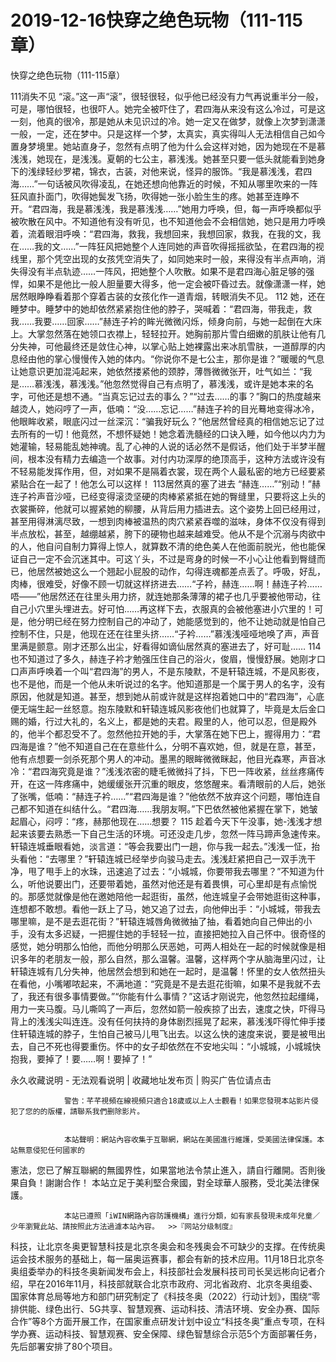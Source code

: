 # 2019-12-16快穿之绝色玩物（111-115章）



快穿之绝色玩物（111-115章）



 111消失不见   “滚。”这一声“滚”，很轻很轻，似乎他已经没有力气再说重半分一般，可是，哪怕很轻，也很吓人。她完全被吓住了，君四海从来没有这么冷过，可是这一刻，他真的很冷，那是她从未见识过的冷。她一定又在做梦，就像上次梦到潇潇一般，一定，还在梦中。只是这样一个梦，太真实，真实得叫人无法相信自己如今置身梦境里。她站直身子，忽然有点明了他为什么会这样对她，因为她现在不是慕浅浅，她现在，是浅浅。夏朝的七公主，慕浅浅。她甚至只要一低头就能看到她身下的浅绿轻纱罗裙，锦衣，古装，对他来说，怪异的服饰。“我是慕浅浅，君四海……”一句话被风吹得凌乱，在她还想向他靠近的时候，不知从哪里吹来的一阵狂风直扑面门，吹得她鬓发飞扬，吹得她一张小脸生生的疼。她甚至连睁不开。“君四海，我是慕浅浅，我是慕浅浅……”她用力呼唤，但，每一声呼唤都似乎被吹散在风中。不知道他有没有听见，也不知道他会不会相信她，她只是用力呼唤着，流着眼泪呼唤：“君四海，救我，我想回来，我想回家，救我，在我的文，我在……我的文……”一阵狂风把她整个人连同她的声音吹得摇摇欲坠，在君四海的视线里，那个凭空出现的女孩凭空消失了，如同她来时一般，来得没有半点声响，消失得没有半点轨迹……一阵风，把她整个人吹散。如果不是君四海心脏足够的强悍，如果不是他比一般人胆量要大得多，他一定会被吓昏过去。就像潇潇一样，她居然眼睁睁看着那个穿着古装的女孩化作一道青烟，转眼消失不见。 112   她，还在睡梦中。睡梦中的她却依然紧紧抱住他的脖子，哭喊着：“君四海，带我走，救我……我要……回家……”赫连子衿的眸光微微闪烁，倾身向前，与她一起倒在大床上。大掌忽然落在她领口衣襟上，轻轻拉开。她胸前那片雪白细嫩的肌肤让他有几分失神，可他最终还是敛住心神，以掌心贴上她裸露出来冰肌雪肤，一道醇厚的内息经由他的掌心慢慢传入她的体内。“你说你不是七公主，那你是谁？”暖暖的气息让她意识更加混沌起来，她依然搂紧他的颈脖，薄唇微微张开，吐气如兰：“我是……慕浅浅，慕浅浅。”他忽然觉得自己有点明了，慕浅浅，或许是她本来的名字，可他还是想不通。“当真忘记过去的事么？”“过去……的事？”胸口的热度越来越烫人，她闷哼了一声，低喃：“没……忘记……”赫连子衿的目光蓦地变得冰冷，他眼眸收紧，眼底闪过一丝深沉：“骗我好玩么？”他居然曾经真的相信她忘记了过去所有的一切！他竟然，不想怀疑她！她念着洗髓经的口诀入睡，如今他以内力为她灌输，轻易能乱她神魂。乱了心神的人说的话必然不是假话，他们处于半梦半醒间，根本没有精力去编造一个故事。对付内功深厚的绝顶高手，这种方法或许没有不轻易能发挥作用，但，对如果不是隔着衣裳，现在两个人最私密的地方已经要紧紧贴合在一起了！他怎么可以这样！ 113居然真的塞了进去   “赫连……”“别动！”赫连子衿声音沙哑，已经变得滚烫坚硬的肉棒紧紧抵在她的臀缝里，只要将这上头的衣裳撕碎，他就可以握紧她的柳腰，从背后用力插进去。这个姿势上回已经用过，甚至用得淋漓尽致，一想到肉棒被温热的肉穴紧紧吞噬的滋味，身体不仅没有得到半点放松，甚至，越绷越紧，胯下的硬物也越来越难受。他从不是个沉溺与肉欲中的人，他自问自制力算得上惊人，就算数不清的绝色美人在他面前脱光，他也能保证自己一定不会沉迷其中。可这丫头，不过是弯身的时候一不小心让他看到臀缝而已，他居然被她这么一个翘起小屁股的动作，勾得连魂都差点丢了。呼吸，好乱，肉棒，很难受，好像不顾一切就这样挤进去……“子衿，赫连……啊！赫连子衿……唔——”他居然还在往里头用力挤，就连她那条薄薄的裙子也几乎要被他带动，往自己小穴里头埋进去。好可怕……再这样下去，衣服真的会被他塞进小穴里的！可是，他分明已经在努力控制自己的冲动了，她能感觉到的，他不让她动就是怕自己控制不住，只是，他现在还在往里头挤……“子衿……”慕浅浅哑哑地唤了声，声音里满是颤意。刚才还那么出尘，好看得如谪仙居然真的塞进去了，好可耻…… 114   也不知道过了多久，赫连子衿才勉强压住自己的浴火，俊眉，慢慢舒展。她刚才口口声声呼唤着一个叫“君四海”的男人，不是东陵默，不是轩辕连城，不是风影夜，也不是他，而是一个他从未听说过的名字。他知道那是一个属于男人的名字，没有原因，他就是知道。甚至，想到她从前或许就是这样抱着她口中的“君四海”，心底便无端生起一丝怒意。抱东陵默和轩辕连城风影夜他们也就算了，毕竟是太后金口赐的婚，行过大礼的，名义上，都是她的夫君。殿里的人，他可以忍，但是殿外的，他半个都忍受不了。忽然他拉开她的手，大掌落在她下巴上，握得用力：“君四海是谁？”他不知道自己在在意些什么，分明不喜欢她，但，就是在意，甚至，他有点想要一剑杀死那个男人的冲动。墨黑的眼眸微微眯起，他目光森寒，声音冰冷：“君四海究竟是谁？”浅浅浓密的睫毛微微抖了抖，下巴一阵收紧，丝丝疼痛传开，在这一阵疼痛中，她缓缓张开沉重的眼皮，悠悠醒来。看清眼前的人后，她张了张嘴，低喃：“赫连子衿……”“君四海是谁？”他依然不放弃这个问题，哪怕连自己都不知道在纠结什么。“君四海……我朋友啊。”下巴依然被他紧握在掌下，她皱起眉心，闷哼：“疼，赫那他现在……想要？ 115   趁着今天下午没事，她-浅浅才想起来该要去熟悉一下自己生活的环境。可还没走几步，忽然一阵马蹄声急速传来。轩辕连城垂眼看她，淡言道：“等会我要出门一趟，你与我一起去。”浅浅一怔，抬头看他：“去哪里？”轩辕连城已经举步向骏马走去。浅浅赶紧把自己一双手洗干净，甩了甩手上的水珠，迅速追了过去：“小城城，你要带我去哪里？”不知道为什么，听他说要出门，还要带着她，虽然对他还是有着畏惧，可心里却是有点愉悦的。那感觉就像是他在邀她陪他一起逛街，虽然，他连城皇子会带她逛街这种事，连想都不敢想。看他一跃上了马，她又追了过去，向他伸出手：“小城城，带我去哪里嘛，是不是去逛花街？”轩辕连城唇角微微抽了抽，看着她向自己伸出的小手，没有太多迟疑，一把握住她的手轻轻一拉，直接把她拉入自己怀中。很奇怪的感觉，她分明那么怕他，而他分明那么厌恶她，可两人相处在一起的时候就像是相识多年的老朋友一般，那么自然，那么温馨。温馨，这样两个字从脑海里闪过，让轩辕连城有几分失神，他居然会想到和她在一起时，是温馨！怀里的女人依然扭头在看他，小嘴嘟哝起来，不满地道：“究竟是不是去逛花街嘛，如果不是我就不去了，我还有很多事情要做。”“你能有什么事情？”这话才刚说完，他忽然拉起缰绳，用力一夹马腹。马儿嘶鸣了一声后，忽然如箭一般疾掠了出去，速度之快，吓得马背上的浅浅尖叫连连。没有任何扶持的身体剧烈摇晃了起来，慕浅浅吓得忙伸手搂住轩辕连城的脖子，生怕自己被马儿甩飞出去。以这么快的速度来说，要是被甩出去，自己不死也得要重伤。怀中的女子却依然在不安地尖叫：“小城城，小城城快抱我，要掉了！要……啊！要掉了！”
            







永久收藏说明 - 无法观看说明 | 收藏地址发布页 | 购买广告位请点击


                警告：芊芊視頻在線視頻只適合18歲或以上人士觀看！如果您發現本站影片侵犯了您的的版權，請聯系我們删除影片。
            

                本站聲明：網站內容收集于互聯網，網站在美國進行維護，受美國法律保護。本站無意侵犯任何國家的
憲法，您已了解互聯網的無國界性，如果當地法令禁止進入，請自行離開。否則後果自負！謝謝合作！
本站立足于美利堅合衆國，對全球華人服務，受北美法律保護。
            

                本站已遵照「iWIN網路內容防護機構」進行分類，如有家長發現未成年兒童／少年瀏覽此站、請按照此方法過濾本站內容。  >>『网站分级制度』




科技，让北京冬奥更智慧科技是北京冬奥会和冬残奥会不可缺少的支撑。在传统奥运会技术服务的基础上，每一届奥运赛事，都会有新的技术应用。11月18日北京冬奥组委举办的科技冬奥新闻发布会上，科技部社会发展科技司司长吴远彬向记者介绍，早在2016年11月，科技部就联合北京市政府、河北省政府、北京冬奥组委、国家体育总局等地方和部门研究制定了《科技冬奥（2022）行动计划》，围绕“零排供能、绿色出行、5G共享、智慧观赛、运动科技、清洁环境、安全办赛、国际合作”等8个方面开展工作，在国家重点研发计划中设立“科技冬奥”重点专项，在科学办赛、运动科技、智慧观赛、安全保障、绿色智慧综合示范5个方面部署任务，先后部署安排了80个项目。


